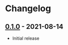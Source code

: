 # Changelog

## [0.1.0] - 2021-08-14

- Initial release

<!-- http://keepachangelog.com/ -->

<!-- [0.1.1]: https://github.com/shenerj/zyx-pages/compare/v0.1.0...v0.1.1 -->
[0.1.0]: https://github.com/shenerj/zyx-pages/releases/tag/v0.1.0
